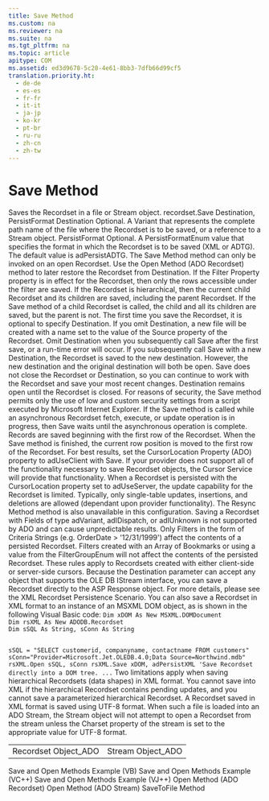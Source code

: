 ```yaml
---
title: Save Method
ms.custom: na
ms.reviewer: na
ms.suite: na
ms.tgt_pltfrm: na
ms.topic: article
apitype: COM
ms.assetid: ed3d9678-5c28-4e61-8bb3-7dfb66d99cf5
translation.priority.ht: 
  - de-de
  - es-es
  - fr-fr
  - it-it
  - ja-jp
  - ko-kr
  - pt-br
  - ru-ru
  - zh-cn
  - zh-tw
---
```

# Save Method
<?xml version="1.0" encoding="utf-8"?>
<developerReferenceWithSyntaxDocument xmlns="http://ddue.schemas.microsoft.com/authoring/2003/5" xmlns:xlink="http://www.w3.org/1999/xlink" xmlns:xsi="http://www.w3.org/2001/XMLSchema-instance" xsi:schemaLocation="http://ddue.schemas.microsoft.com/authoring/2003/5 http://dduestorage.blob.core.windows.net/ddueschema/developer.xsd">
  <introduction>
    <para>Saves the <legacyLink xlink:href="ede1415f-c3df-4cc5-a05b-2576b2b84b60">Recordset</legacyLink> in a file or <legacyLink xlink:href="0514531f-009d-4519-abc3-d727014a39f1">Stream</legacyLink> object.</para>
  </introduction>
  <syntaxSection>
    <legacySyntax>
recordset.Save Destination, PersistFormat</legacySyntax>
  </syntaxSection>
  <parameters>
    <content>
      <definitionTable>
        <definedTerm> <legacyItalic>Destination</legacyItalic> </definedTerm>
        <definition>
          <para>Optional. A <legacyBold>Variant</legacyBold> that represents the complete path name of the file where the <legacyBold>Recordset</legacyBold> is to be saved, or a reference to a <legacyBold>Stream</legacyBold> object.</para>
        </definition>
        <definedTerm> <legacyItalic>PersistFormat</legacyItalic> </definedTerm>
        <definition>
          <para>Optional. A <link xlink:href="ebe1a2ab-e9f1-43a2-8f94-b190c9613d70">PersistFormatEnum</link> value that specifies the format in which the <legacyBold>Recordset</legacyBold> is to be saved (XML or ADTG). The default value is <legacyBold>adPersistADTG</legacyBold>.</para>
        </definition>
      </definitionTable>
    </content>
  </parameters>
  <languageReferenceRemarks>
    <content>
      <para>The <link xlink:href="ed3d9678-5c28-4e61-8bb3-7dfb66d99cf5">Save Method</link> method can only be invoked on an open <legacyBold>Recordset</legacyBold>. Use the <link xlink:href="3236749c-4b71-4235-89e2-ccdfaaa9319d">Open Method (ADO Recordset)</link> method to later restore the <legacyBold>Recordset</legacyBold> from <legacyItalic>Destination</legacyItalic>.</para>
      <para>If the <link xlink:href="80263a7a-5d21-45d1-84fc-34b7a9be4c22">Filter Property</link> property is in effect for the <legacyBold>Recordset</legacyBold>, then only the rows accessible under the filter are saved. If the <legacyBold>Recordset</legacyBold> is hierarchical, then the current child <legacyBold>Recordset</legacyBold> and its children are saved, including the parent <legacyBold>Recordset</legacyBold>. If the Save method of a child <legacyBold>Recordset</legacyBold> is called, the child and all its children are saved, but the parent is not.</para>
      <para>The first time you save the <legacyBold>Recordset</legacyBold>, it is optional to specify <legacyItalic>Destination</legacyItalic>. If you omit <legacyItalic>Destination</legacyItalic>, a new file will be created with a name set to the value of the Source property of the <legacyBold>Recordset</legacyBold>.</para>
      <para>Omit <legacyItalic>Destination</legacyItalic> when you subsequently call <legacyBold>Save</legacyBold> after the first save, or a run-time error will occur. If you subsequently call <legacyBold>Save</legacyBold> with a new <legacyItalic>Destination</legacyItalic>, the <legacyBold>Recordset</legacyBold> is saved to the new destination. However, the new destination and the original destination will both be open.</para>
      <para>
        <legacyBold>Save</legacyBold> does not close the <legacyBold>Recordset</legacyBold> or <legacyItalic>Destination</legacyItalic>, so you can continue to work with the <legacyBold>Recordset</legacyBold> and save your most recent changes. <legacyItalic>Destination</legacyItalic> remains open until the <legacyBold>Recordset</legacyBold> is closed.</para>
      <para>For reasons of security, the <legacyBold>Save</legacyBold> method permits only the use of low and custom security settings from a script executed by Microsoft Internet Explorer. </para>
      <para>If the <legacyBold>Save</legacyBold> method is called while an asynchronous <legacyBold>Recordset</legacyBold> fetch, execute, or update operation is in progress, then <legacyBold>Save</legacyBold> waits until the asynchronous operation is complete.</para>
      <para>Records are saved beginning with the first row of the <legacyBold>Recordset</legacyBold>. When the <legacyBold>Save</legacyBold> method is finished, the current row position is moved to the first row of the <legacyBold>Recordset</legacyBold>.</para>
      <para>For best results, set the <link xlink:href="39c8d86e-7ee9-4182-be5e-aad5ce952f84">CursorLocation Property (ADO)</link> property to <legacyBold>adUseClient</legacyBold> with <legacyBold>Save</legacyBold>. If your provider does not support all of the functionality necessary to save <legacyBold>Recordset</legacyBold> objects, the Cursor Service will provide that functionality.</para>
      <para>When a <legacyBold>Recordset</legacyBold> is persisted with the <legacyBold>CursorLocation</legacyBold> property set to <legacyBold>adUseServer</legacyBold>, the update capability for the <legacyBold>Recordset</legacyBold> is limited. Typically, only single-table updates, insertions, and deletions are allowed (dependant upon provider functionality). The <link xlink:href="73b355d4-a4c0-434b-bfc4-039b1c76b32e">Resync Method</link> method is also unavailable in this configuration.</para>
      <alert class="note">
        <para>Saving a <legacyBold>Recordset</legacyBold> with <legacyBold>Fields</legacyBold> of type <legacyBold>adVariant</legacyBold>, <legacyBold>adIDispatch</legacyBold>, or <legacyBold>adIUnknown</legacyBold> is not supported by ADO and can cause unpredictable results.</para>
      </alert>
      <para>Only Filters in the form of Criteria Strings (e.g. OrderDate &gt; '12/31/1999') affect the contents of a persisted <legacyBold>Recordset</legacyBold>. Filters created with an Array of <legacyBold>Bookmarks</legacyBold> or using a value from the <link xlink:href="b22e725e-84bd-4286-a070-290c278c3783">FilterGroupEnum</link> will not affect the contents of the persisted <legacyBold>Recordset</legacyBold>. These rules apply to <legacyBold>Recordset</legacyBold>s created with either client-side or server-side cursors.</para>
      <para>Because the <legacyItalic>Destination</legacyItalic> parameter can accept any object that supports the OLE DB IStream interface, you can save a <legacyBold>Recordset</legacyBold> directly to the ASP Response object. For more details, please see the <legacyBold>XML Recordset Persistence Scenario</legacyBold>.</para>
      <para>You can also save a <legacyBold>Recordset</legacyBold> in XML format to an instance of an MSXML DOM object, as is shown in the following Visual Basic code:</para>
      <code>Dim xDOM As New MSXML.DOMDocument
Dim rsXML As New ADODB.Recordset
Dim sSQL As String, sConn As String

sSQL = "SELECT customerid, companyname, contactname FROM customers"
sConn="Provider=Microsoft.Jet.OLEDB.4.0;Data Source=Northwind.mdb"
rsXML.Open sSQL, sConn
rsXML.Save xDOM, adPersistXML   'Save Recordset directly into a DOM tree.
...</code>
      <alert class="note">
        <para>Two limitations apply when saving hierarchical Recordsets (data shapes) in XML format. You cannot save into XML if the hierarchical <legacyBold>Recordset</legacyBold> contains pending updates, and you cannot save a parameterized hierarchical <legacyBold>Recordset</legacyBold>.</para>
      </alert>
      <para>A <legacyBold>Recordset</legacyBold> saved in XML format is saved using UTF-8 format. When such a file is loaded into an ADO Stream, the Stream object will not attempt to open a <legacyBold>Recordset</legacyBold> from the stream unless the Charset property of the stream is set to the appropriate value for UTF-8 format.</para>
    </content>
  </languageReferenceRemarks>
  <section>
    <title>Applies To</title>
    <content>
      <table xmlns:caps="http://schemas.microsoft.com/build/caps/2013/11">
        <tbody>
          <tr>
            <TD>
              <para>
                <link xlink:href="ede1415f-c3df-4cc5-a05b-2576b2b84b60">Recordset Object_ADO</link>
              </para>
            </TD>
            <TD>
              <para>
                <link xlink:href="0514531f-009d-4519-abc3-d727014a39f1">Stream Object_ADO</link>
              </para>
            </TD>
          </tr>
        </tbody>
      </table>
    </content>
  </section>
  <relatedTopics>
<link xlink:href="ddccdf58-9c57-4c9b-8b7f-0cf193f955fb">Save and Open Methods Example (VB)</link>
<link xlink:href="334ae655-8cac-48e6-8d00-1d28f3436e1e">Save and Open Methods Example (VC++)</link>
<link xlink:href="bc425816-ecf8-4739-b50e-4cd5c60a151c">Save and Open Methods Example (VJ++)</link>
<link xlink:href="3236749c-4b71-4235-89e2-ccdfaaa9319d">Open Method (ADO Recordset)</link>
<link xlink:href="d26f48fb-904e-4932-a245-3b4332ca1600">Open Method (ADO Stream)</link>
<link xlink:href="8a8594f2-422b-4d2e-94f8-7fe337445900">SaveToFile Method</link>
</relatedTopics>
</developerReferenceWithSyntaxDocument>